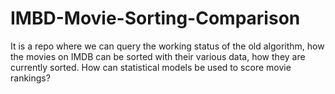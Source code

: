 # IMBD-Movie-Sorting-Comparison
It is a repo where we can query the working status of the old algorithm, how the movies on IMDB can be sorted with their various data, how they are currently sorted. How can statistical models be used to score movie rankings?
